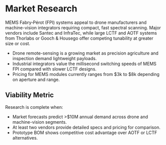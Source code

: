 # Market Research

MEMS Fabry‑Pérot (FPI) systems appeal to drone manufacturers and machine-vision integrators requiring compact, fast spectral scanning. Major vendors include Santec and InfraTec, while large LCTF and AOTF systems from Thorlabs or Gooch & Housego offer competing tunability at greater size or cost.

- Drone remote-sensing is a growing market as precision agriculture and inspection demand lightweight payloads.
- Industrial integrators value the millisecond switching speeds of MEMS FPI compared with slower LCTF designs.
- Pricing for MEMS modules currently ranges from $3k to $8k depending on aperture and range.

## Viability Metric
Research is complete when:
- Market forecasts predict >$10M annual demand across drone and machine-vision segments.
- At least two vendors provide detailed specs and pricing for comparison.
- Prototype BOM shows competitive cost advantage over AOTF or LCTF alternatives.
